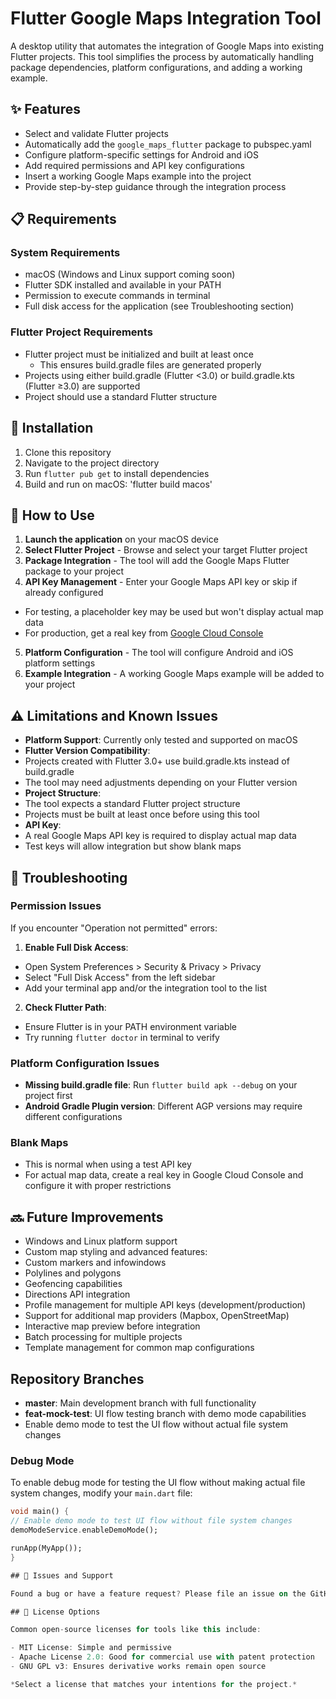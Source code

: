 # Flutter Google Maps Integration Tool

A desktop utility that automates the integration of Google Maps into existing Flutter projects. This tool simplifies the process by automatically handling package dependencies, platform configurations, and adding a working example.

## ✨ Features

- Select and validate Flutter projects
- Automatically add the `google_maps_flutter` package to pubspec.yaml
- Configure platform-specific settings for Android and iOS
- Add required permissions and API key configurations
- Insert a working Google Maps example into the project
- Provide step-by-step guidance through the integration process

## 📋 Requirements

### System Requirements
- macOS (Windows and Linux support coming soon)
- Flutter SDK installed and available in your PATH
- Permission to execute commands in terminal
- Full disk access for the application (see Troubleshooting section)

### Flutter Project Requirements
- Flutter project must be initialized and built at least once
  - This ensures build.gradle files are generated properly
- Projects using either build.gradle (Flutter <3.0) or build.gradle.kts (Flutter ≥3.0) are supported
- Project should use a standard Flutter structure

## 🚀 Installation

1. Clone this repository
2. Navigate to the project directory
3. Run `flutter pub get` to install dependencies
4. Build and run on macOS: 'flutter build macos'

## 📝 How to Use

1. **Launch the application** on your macOS device
2. **Select Flutter Project** - Browse and select your target Flutter project
3. **Package Integration** - The tool will add the Google Maps Flutter package to your project
4. **API Key Management** - Enter your Google Maps API key or skip if already configured
- For testing, a placeholder key may be used but won't display actual map data
- For production, get a real key from [Google Cloud Console](https://console.cloud.google.com/)
5. **Platform Configuration** - The tool will configure Android and iOS platform settings
6. **Example Integration** - A working Google Maps example will be added to your project

## ⚠️ Limitations and Known Issues

- **Platform Support**: Currently only tested and supported on macOS
- **Flutter Version Compatibility**: 
- Projects created with Flutter 3.0+ use build.gradle.kts instead of build.gradle
- The tool may need adjustments depending on your Flutter version
- **Project Structure**: 
- The tool expects a standard Flutter project structure
- Projects must be built at least once before using this tool
- **API Key**: 
- A real Google Maps API key is required to display actual map data
- Test keys will allow integration but show blank maps

## 🔧 Troubleshooting

### Permission Issues
If you encounter "Operation not permitted" errors:

1. **Enable Full Disk Access**:
- Open System Preferences > Security & Privacy > Privacy
- Select "Full Disk Access" from the left sidebar
- Add your terminal app and/or the integration tool to the list

2. **Check Flutter Path**:
- Ensure Flutter is in your PATH environment variable
- Try running `flutter doctor` in terminal to verify

### Platform Configuration Issues
- **Missing build.gradle file**: Run `flutter build apk --debug` on your project first
- **Android Gradle Plugin version**: Different AGP versions may require different configurations

### Blank Maps
- This is normal when using a test API key
- For actual map data, create a real key in Google Cloud Console and configure it with proper restrictions

## 🔜 Future Improvements

- Windows and Linux platform support
- Custom map styling and advanced features:
- Custom markers and infowindows
- Polylines and polygons
- Geofencing capabilities
- Directions API integration
- Profile management for multiple API keys (development/production)
- Support for additional map providers (Mapbox, OpenStreetMap)
- Interactive map preview before integration
- Batch processing for multiple projects
- Template management for common map configurations

## Repository Branches

- **master**: Main development branch with full functionality
- **feat-mock-test**: UI flow testing branch with demo mode capabilities
- Enable demo mode to test the UI flow without actual file system changes
### Debug Mode

To enable debug mode for testing the UI flow without making actual file system changes, modify your `main.dart` file:

```dart
void main() {
// Enable demo mode to test UI flow without file system changes
demoModeService.enableDemoMode();

runApp(MyApp());
}

## 🐛 Issues and Support

Found a bug or have a feature request? Please file an issue on the GitHub repository.

## 📄 License Options

Common open-source licenses for tools like this include:

- MIT License: Simple and permissive
- Apache License 2.0: Good for commercial use with patent protection
- GNU GPL v3: Ensures derivative works remain open source

*Select a license that matches your intentions for the project.*